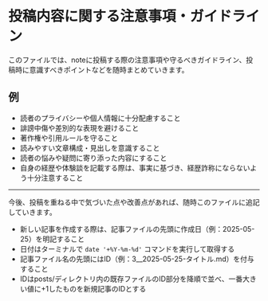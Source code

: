 # 投稿内容に関する注意事項・ガイドライン

このファイルでは、noteに投稿する際の注意事項や守るべきガイドライン、投稿時に意識すべきポイントなどを随時まとめていきます。

## 例
- 読者のプライバシーや個人情報に十分配慮すること
- 誹謗中傷や差別的な表現を避けること
- 著作権や引用ルールを守ること
- 読みやすい文章構成・見出しを意識すること
- 読者の悩みや疑問に寄り添った内容にすること
- 自身の経歴や体験談を記載する際は、事実に基づき、経歴詐称にならないよう十分注意すること

---

今後、投稿を重ねる中で気づいた点や改善点があれば、随時このファイルに追記していきます。

- 新しい記事を作成する際は、記事ファイルの先頭に作成日（例：2025-05-25）を明記すること
- 日付はターミナルで `date '+%Y-%m-%d'` コマンドを実行して取得する
- 記事ファイル名の先頭にはID（例：3__2025-05-25-タイトル.md）を付与すること
- IDはposts/ディレクトリ内の既存ファイルのID部分を降順で並べ、一番大きい値に+1したものを新規記事のIDとする
